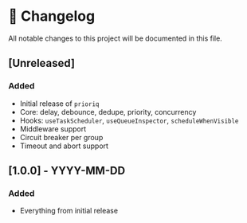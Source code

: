 # 📘 Changelog

All notable changes to this project will be documented in this file.

## [Unreleased]

### Added
- Initial release of `prioriq`
- Core: delay, debounce, dedupe, priority, concurrency
- Hooks: `useTaskScheduler`, `useQueueInspector`, `scheduleWhenVisible`
- Middleware support
- Circuit breaker per group
- Timeout and abort support

## [1.0.0] - YYYY-MM-DD

### Added
- Everything from initial release
